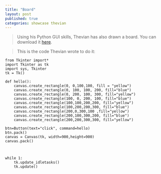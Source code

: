 ```yaml
---
title: "Board"
layout: post
published: true
categories: showcase thevian
---
```


> Using his Python GUI skills, Thevian has also drawn a board.
> You can download it [here](/files/showcase/Thevian/board.py).

> This is the code Thevian wrote to do it:

    from Tkinter import*
	import Tkinter as tk
	import sys, Tkinter
	tk = Tk()

	def hello():
		canvas.create_rectangle(0, 0,100,100, fill = "yellow")
		canvas.create_rectangle(0, 100, 100, 200, fill="blue")
		canvas.create_rectangle(0, 200, 100, 300, fill="yellow")
		canvas.create_rectangle(100, 0, 200, 100, fill="blue")
		canvas.create_rectangle(100,100,200,200, fill="yellow")
		canvas.create_rectangle(100,200,200,300, fill="blue")
		canvas.create_rectangle(200,0,300,100 ,fill="yellow")
		canvas.create_rectangle(200,100,300,200, fill="blue")
		canvas.create_rectangle(200,200,300,300, fill="yellow")

	btn=Button(text="click", command=hello)
	btn.pack()
	canvas = Canvas(tk, width=900,height=900)
	canvas.pack()



	while 1:
		tk.update_idletasks()
		tk.update()